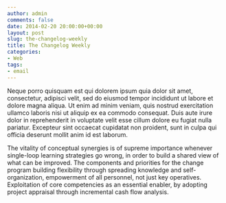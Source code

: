 ```yaml
---
author: admin
comments: false
date: 2014-02-20 20:00:00+00:00
layout: post
slug: the-changelog-weekly
title: The Changelog Weekly
categories:
- Web
tags:
- email
---
```


Neque porro quisquam est qui dolorem ipsum quia dolor sit amet, consectetur, adipisci velit, sed do eiusmod tempor incididunt ut labore et dolore magna aliqua. Ut enim ad minim veniam, quis nostrud exercitation ullamco laboris nisi ut aliquip ex ea commodo consequat. Duis aute irure dolor in reprehenderit in voluptate velit esse cillum dolore eu fugiat nulla pariatur. Excepteur sint occaecat cupidatat non proident, sunt in culpa qui officia deserunt mollit anim id est laborum.

The vitality of conceptual synergies is of supreme importance whenever single-loop learning strategies go wrong, in order to build a shared view of what can be improved. The components and priorities for the change program building flexibility through spreading knowledge and self-organization, empowerment of all personnel, not just key operatives. Exploitation of core competencies as an essential enabler, by adopting project appraisal through incremental cash flow analysis.
